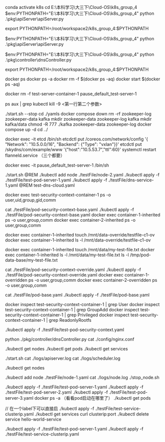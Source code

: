 conda activate k8s
cd E:\本科学习\大三下\Cloud-OS\k8s_group_4
$env:PYTHONPATH="E:\本科学习\大三下\Cloud-OS\k8s_group_4"
python .\pkg\apiServer\apiServer.py

export PYTHONPATH=/root/workspace2/k8s_group_4:$PYTHONPATH

$env:PYTHONPATH="E:\本科学习\大三下\Cloud-OS\k8s_group_4"
python .\pkg\apiServer\apiServer.py


$env:PYTHONPATH="E:\本科学习\大三下\Cloud-OS\k8s_group_4"
python .\pkg\controller\dnsController.py


export PYTHONPATH=/root/workspace2/k8s_group_4:$PYTHONPATH

docker ps
docker ps -a 
docker rm -f $(docker ps -aq)
docker start $(docker ps -aq)

docker rm -f test-server-container-1  pause_default_test-server-1


ps aux | grep kubectl
kill -9 <第一行第二个参数>

./start.sh --stop
cd ./yamls
docker compose down
rm -rf zookeeper-log zookeeper-data kafka
mkdir zookeeper-data zookeeper-log kafka
mkdir kafka/data
chmod -R 777 ./kafka zookeeper-data zookeeper-log
docker compose up -d
cd ../

docker exec -it etcd /bin/sh
etcdctl put /coreos.com/network/config '{ "Network": "10.5.0.0/16", "Backend": {"Type": "vxlan"}}'
etcdctl put /skydns/com/example/www '{"host":"10.5.53.7","ttl":60}'
systemctl restart flanneld.service （三个都要）


docker exec -it pause_default_test-server-1 /bin/sh

./start.sh
@REM ./kubectl add node ./testFile/node-2.yaml
./kubectl apply -f ./testFile/test-pod-server-1.yaml
./kubectl apply -f ./testFile/dns-service-1.yaml
@REM test-dns-cloud.yaml


docker exec test-security-context-container-1 ps -o user,uid,group,gid,comm

cat ./testFile/pod-security-context-base.yaml
./kubectl apply -f ./testFile/pod-security-context-base.yaml
docker exec container-1-inherited ps -o user,group,comm
docker exec container-2-inherited ps -o user,group,comm

docker exec container-1-inherited touch /mnt/data-override/testfile-c1-ov
docker exec container-1-inherited ls -l /mnt/data-override/testfile-c1-ov

docker exec container-1-inherited touch /mnt/data/my-test-file.txt
docker exec container-1-inherited ls -l /mnt/data/my-test-file.txt
ls -l /tmp/pod-data-base/my-test-file.txt


cat ./testFile/pod-security-context-override.yaml
./kubectl apply -f ./testFile/pod-security-context-override.yaml
docker exec container-1-overridden ps -o user,group,comm
docker exec container-2-overridden ps -o user,group,comm


cat ./testFile/pod-base.yaml
./kubectl apply -f ./testFile/pod-base.yaml




docker inspect test-security-context-container-1 | grep User
docker inspect test-security-context-container-1 | grep GroupAdd
docker inspect test-security-context-container-1 | grep Privileged
docker inspect test-security-context-container-1 | grep ReadonlyRootfs

./kubectl apply -f ./testFile/test-pod-security-context.yaml



python ./pkg/controller/dnsController.py
cat ./config/nginx.conf

./kubectl get nodes
./kubectl get pods
./kubectl get services

./start.sh
cat ./logs/apiserver.log
cat ./logs/scheduler.log

./kubectl get nodes

./kubectl add node ./testFile/node-1.yaml
cat ./logs/node.log
./stop_node.sh

./kubectl apply -f ./testFile/test-pod-server-1.yaml
./kubectl apply -f ./testFile/test-pod-server-2.yaml
./kubectl apply -f ./testFile/test-pod-server-3.yaml
docker ps -a （看看pod启动在哪里了）
./kubectl get pods

// 在一个label下可以直接启
./kubectl apply -f ./testFile/test-service-clusterip.yaml
./kubectl get services
curl clusterip:port
./kubectl delete service hello-world-service

./kubectl apply -f ./testFile/test-pod-server-1.yaml
./kubectl apply -f ./testFile/test-service-clusterip.yaml